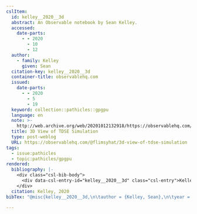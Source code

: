 ```yaml
---
cslItem:
  id: kelley__2020__3d
  abstract: An Observable notebook by Sean Kelley.
  accessed:
    date-parts:
      - - 2020
        - 10
        - 12
  author:
    - family: Kelley
      given: Sean
  citation-key: kelley__2020__3d
  container-title: observablehq.com
  issued:
    date-parts:
      - - 2020
        - 5
        - 19
  keyword: collection::pathicles::gpgpu
  language: en
  note: >-
    http://web.archive.org/web/20201012132918/https://observablehq.com/@flimsyhat/3d-view-of-tdse-simulation
  title: 3D View of TDSE Simulation
  type: post-weblog
  URL: https://observablehq.com/@flimsyhat/3d-view-of-tdse-simulation
tags:
  - issue:pathicles
  - topic:pathicles/gpgpu
rendered:
  bibliography: |-
    <div class="csl-bib-body">
      <div data-csl-entry-id="kelley__2020__3d" class="csl-entry">Kelley, S. 2020 “3D View of TDSE Simulation,” <i>observablehq.com</i>, 19 May. Available at: https://observablehq.com/@flimsyhat/3d-view-of-tdse-simulation (Accessed: October 12, 2020).</div>
    </div>
  citation: Kelley, 2020
bibTex: "@misc{kelley__2020__3d,\n\tauthor = {Kelley, Sean},\n\tyear = {2020},\n\tmonth = {may 19},\n\tnote = {http://web.archive.org/web/20201012132918/https://observablehq.com/@flimsyhat/3d-view-of-tdse-simulation},\n\ttitle = {3D {View} of {TDSE} {Simulation}},\n\thowpublished = {https://observablehq.com/@flimsyhat/3d-view-of-tdse-simulation},\n}\n\n"

---
```

